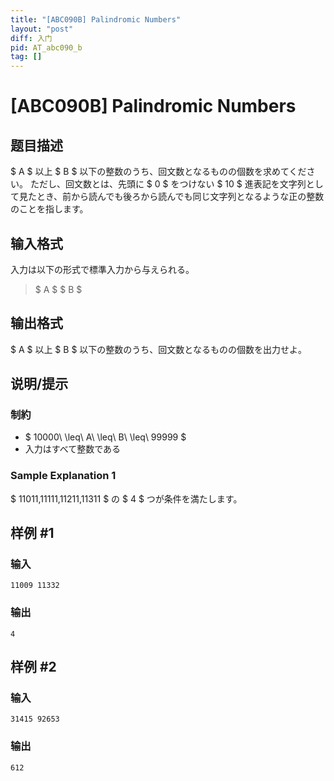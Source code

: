 ```yaml
---
title: "[ABC090B] Palindromic Numbers"
layout: "post"
diff: 入门
pid: AT_abc090_b
tag: []
---
```


# [ABC090B] Palindromic Numbers

## 题目描述

[problemUrl]: https://atcoder.jp/contests/abc090/tasks/abc090_b

$ A $ 以上 $ B $ 以下の整数のうち、回文数となるものの個数を求めてください。 ただし、回文数とは、先頭に $ 0 $ をつけない $ 10 $ 進表記を文字列として見たとき、前から読んでも後ろから読んでも同じ文字列となるような正の整数のことを指します。

## 输入格式

入力は以下の形式で標準入力から与えられる。

> $ A $ $ B $

## 输出格式

$ A $ 以上 $ B $ 以下の整数のうち、回文数となるものの個数を出力せよ。

## 说明/提示

### 制約

- $ 10000\ \leq\ A\ \leq\ B\ \leq\ 99999 $
- 入力はすべて整数である

### Sample Explanation 1

$ 11011,11111,11211,11311 $ の $ 4 $ つが条件を満たします。

## 样例 #1

### 输入

```
11009 11332
```

### 输出

```
4
```

## 样例 #2

### 输入

```
31415 92653
```

### 输出

```
612
```

